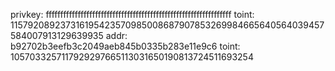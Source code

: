 privkey: ffffffffffffffffffffffffffffffffffffffffffffffffffffffffffffffff
toint:   115792089237316195423570985008687907853269984665640564039457584007913129639935
addr:    b92702b3eefb3c2049aeb845b0335b283e11e9c6
toint:   1057033257117929297665113031650190813724511693254